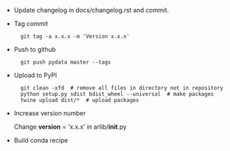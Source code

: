 * Update changelog in docs/changelog.rst and commit.

* Tag commit

        git tag -a x.x.x -m 'Version x.x.x'

* Push to github

        git push pydata master --tags

* Upload to PyPI

        git clean -xfd  # remove all files in directory not in repository
        python setup.py sdist bdist_wheel --universal  # make packages
        twine upload dist/*  # upload packages

* Increase version number

    Change __version__ = 'x.x.x' in arlib/__init__.py
    
* Build conda recipe
